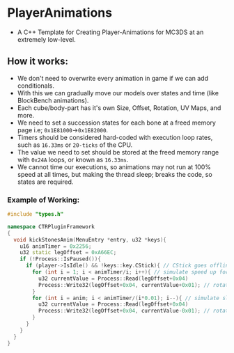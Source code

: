 # PlayerAnimations
- A C++ Template for Creating Player-Animations for MC3DS at an extremely low-level.

## How it works:
- We don't need to overwrite every animation in game if we can add conditionals.
- With this we can gradually move our models over states and time (like BlockBench animations).
- Each cube/body-part has it's own Size, Offset, Rotation, UV Maps, and more.
- We need to set a succession states for each bone at a freed memory page i.e; `0x1E81000`->`0x1E82000`.
- Timers should be considered hard-coded with execution loop rates, such as `16.33ms` or `20-ticks` of the CPU.
- The value we need to set should be stored at the freed memory range with `0x24A` loops, or known as `16.33ms`.
- We cannot time our executions, so animations may not run at 100% speed at all times, but making the thread sleep; breaks the code, so states are required.
### Example of Working:
```cpp
#include "types.h"

namespace CTRPluginFramework
{
  void kickStonesAnim(MenuEntry *entry, u32 *keys){
    u16 animTimer = 0x2256;
    u32 static legOffset = 0xA66EC;
    if (!Process::IsPaused()){
      if (player->IsIdle() && !keys::key.CStick){ // CStick goes offline if player goes offline for ~5min
        for (int i = 1; i < animTimer/i; i++){ // simulate speed up for kicking up
          u32 currentValue = Process::Read(legOffset+0x04)
          Process::Write32(legOffset+0x04, currentValue+0x01); // rotation offset on axis.z
        }
        for (int i = anim; i < animTimer/(i*0.01); i--){ // simulate slow down up for bringing back down
          u32 currentValue = Process::Read(legOffset+0x04)
          Process::Write32(legOffset+0x04, currentValue-0x01); // rotation offset on axis.z
        }
      }
    }
  }
}
```
